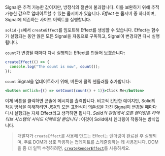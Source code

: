 Signal은 추적 가능한 값이지만, 방정식의 절반에 불과합니다. 이를 보완하기 위해 추적 가능한 값으로 업데이트할 수 있는 옵저버가 있습니다. _Effect_ 는 옵저버 중 하나이며, Signal에 의존하는 사이드 이펙트를 실행합니다.

`solid-js`에서 `createEffect`를 임포트해 Effect를 생성할 수 있습니다. Effect는 함수가 실행되는 동안 읽은 모든 Signal을 자동으로 구독하고, Signal이 변경되면 다시 실행됩니다.

`count`가 변경될 때마다 다시 실행되는 Effect를 만들어 보겠습니다:

```jsx
createEffect(() => {
  console.log("The count is now", count());
});
```

`count` Signal을 업데이트하기 위해, 버튼에 클릭 핸들러를 추가합니다:

```jsx
<button onClick={() => setCount(count() + 1)}>Click Me</button>
```

이제 버튼을 클릭하면 콘솔에 메시지를 출력합니다. 비교적 간단한 예이지만, Solid의 작동 방식을 이해하려면 JSX의 모든 표현식이 의존성을 가진 Signal이 변경될 때마다 다시 실행되는 자체 Effect라고 생각하면 됩니다. *Solid의 관점에서 모든 렌더링은 리액티브 시스템의 사이드 이펙트일 뿐입니다* : 이것이 Solid에서 렌더링이 작동하는 방식입니다.

> 개발자가 `createEffect`를 사용해 만드는 Effect는 렌더링이 완료된 후 실행되며, 주로 DOM과 상호 작용하는 업데이트를 스케줄링하는 데 사용됩니다. DOM을 좀 더 일찍 수정하려면, [`createRenderEffect`](https://www.solidjs.com/docs/latest/api#createrendereffect)를 사용하세요.
